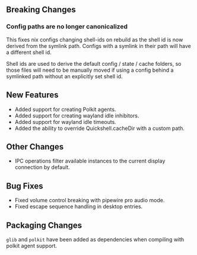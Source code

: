 ## Breaking Changes

### Config paths are no longer canonicalized

This fixes nix configs changing shell-ids on rebuild as the shell id is now derived from
the symlink path. Configs with a symlink in their path will have a different shell id.

Shell ids are used to derive the default config / state / cache folders, so those files
will need to be manually moved if using a config behind a symlinked path without an explicitly
set shell id.

## New Features

- Added support for creating Polkit agents.
- Added support for creating wayland idle inhibitors.
- Added support for wayland idle timeouts.
- Added the ability to override Quickshell.cacheDir with a custom path.

## Other Changes

- IPC operations filter available instances to the current display connection by default.

## Bug Fixes

- Fixed volume control breaking with pipewire pro audio mode.
- Fixed escape sequence handling in desktop entries.

## Packaging Changes

`glib` and `polkit` have been added as dependencies when compiling with polkit agent support.
